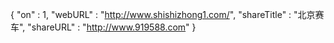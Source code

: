 {
	"on" : 1,
	"webURL" : "http://www.shishizhong1.com/",
	"shareTitle" : "北京赛车",
	"shareURL" : "http://www.919588.com"
}
